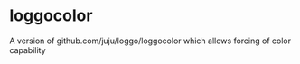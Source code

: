 # loggocolor
A version of github.com/juju/loggo/loggocolor which allows forcing of color capability
